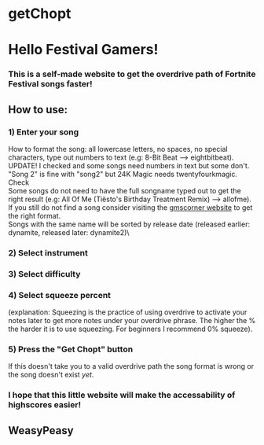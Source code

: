 # getChopt

# Hello Festival Gamers!

### This is a self-made website to get the overdrive path of Fortnite Festival songs faster!

## How to use:
### 1) Enter your song

How to format the song: all lowercase letters, no spaces, no special characters, type out numbers to text (e.g: 8-Bit Beat --> eightbitbeat). UPDATE! I checked and some songs need numbers in text but some don't. "Song 2" is fine with "song2" but 24K Magic needs twentyfourkmagic. Check \
Some songs do not need to have the full songname typed out to get the right result (e.g: All Of Me (Tiësto's Birthday Treatment Remix) --> allofme).\
If you still do not find a song consider visiting the [gmscorner website]([url](https://www.gmscorner.dev/fortnite/expert/guitar/)) to get the right format.\
Songs with the same name will be sorted by release date (released earlier: dynamite, released later: dynamite2)\
### 2) Select instrument
### 3) Select difficulty
### 4) Select squeeze percent 
(explanation: Squeezing is the practice of using overdrive to activate your notes later to get more notes under your overdrive phrase. The higher the % the harder it is to use squeezing. For beginners I recommend 0% squeeze).
### 5) Press the "Get Chopt" button 
If this doesn't take you to a valid overdrive path the song format is wrong or the song doesn't exist _yet_.


### I hope that this little website will make the accessability of highscores easier!

## WeasyPeasy
